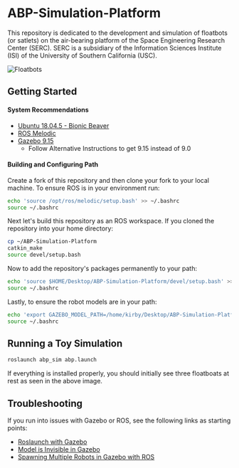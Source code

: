 # ABP-Simulation-Platform

This repository is dedicated to the development and simulation of floatbots (or satlets) on the air-bearing platform of the Space Engineering Research Center (SERC). SERC is a subsidiary of the Information Sciences Institute (ISI) of the University of Southern California (USC).

![Floatbots](https://github.com/koverman47/ABP-Simulation-Platform/blob/main/images/intro.jpg?raw=true)

## Getting Started
#### System Recommendations
* [Ubuntu 18.04.5 - Bionic Beaver](https://releases.ubuntu.com/18.04/)
* [ROS Melodic](http://wiki.ros.org/melodic/Installation/Ubuntu)
* [Gazebo 9.15](http://gazebosim.org/tutorials?cat=install&tut=install_ubuntu&ver=9.0)
  * Follow Alternative Instructions to get 9.15 instead of 9.0
  
#### Building and Configuring Path
Create a fork of this repository and then clone your fork to your local machine. To ensure ROS is in your environment run:
```bash
echo 'source /opt/ros/melodic/setup.bash' >> ~/.bashrc
source ~/.bashrc
```
Next let's build this repository as an ROS workspace. If you cloned the repository into your home directory:
```bash
cp ~/ABP-Simulation-Platform
catkin_make
source devel/setup.bash
```
Now to add the repository's packages permanently to your path:
```bash
echo 'source $HOME/Desktop/ABP-Simulation-Platform/devel/setup.bash' >> ~/.bashrc
source ~/.bashrc
```
Lastly, to ensure the robot models are in your path:
```bash 
echo 'export GAZEBO_MODEL_PATH=/home/kirby/Desktop/ABP-Simulation-Platform/src/abp_sim/models' >> ~/.bashrc
source ~/.bashrc
```

## Running a Toy Simulation
```bash
roslaunch abp_sim abp.launch
```
If everything is installed properly, you should initially see three floatboats at rest as seen in the above image.

## Troubleshooting
If you run into issues with Gazebo or ROS, see the following links as starting points:
* [Roslaunch with Gazebo](http://gazebosim.org/tutorials?tut=ros_roslaunch&cat=connect_ros)
* [Model is Invisible in Gazebo](https://answers.gazebosim.org//question/19654/my-model-is-not-showing-in-gazebo/)
* [Spawning Multiple Robots in Gazebo with ROS](https://answers.ros.org/question/315010/spawn-three-different-custom-robots-in-a-launch-file/)
